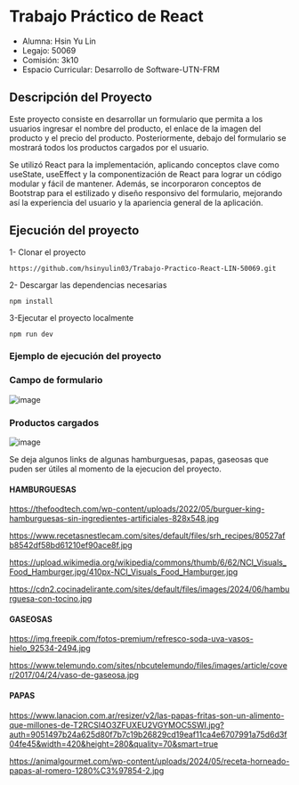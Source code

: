 # Trabajo Práctico de React
- Alumna: Hsin Yu Lin
- Legajo: 50069
- Comisión: 3k10
- Espacio Curricular: Desarrollo de Software-UTN-FRM
## Descripción del Proyecto
Este proyecto consiste en desarrollar un formulario que permita a los usuarios ingresar el nombre del producto, el enlace de la imagen del producto y el precio del producto. Posteriormente, debajo del formulario se mostrará todos los productos cargados por el usuario.

Se utilizó React para la implementación, aplicando conceptos clave como useState, useEffect y la componentización de React para lograr un código modular y fácil de mantener. 
Además, se incorporaron conceptos de Bootstrap para el estilizado y diseño responsivo del formulario, mejorando así la experiencia del usuario y la apariencia general de la aplicación.

## Ejecución del proyecto
1- Clonar el proyecto

`https://github.com/hsinyulin03/Trabajo-Practico-React-LIN-50069.git`

2- Descargar las dependencias necesarias 

`npm install `

3-Ejecutar el proyecto localmente

`npm run dev`

### Ejemplo de ejecución del proyecto 
### Campo de formulario
![image](https://github.com/user-attachments/assets/485e5604-7f93-4ba8-aa3d-552ec6d5956f)

### Productos cargados
![image](https://github.com/user-attachments/assets/64038339-820d-4304-9f9f-80022148ffb6)

Se deja algunos links de algunas hamburguesas, papas, gaseosas que puden ser útiles al momento de la ejecucion del proyecto.

#### HAMBURGUESAS

https://thefoodtech.com/wp-content/uploads/2022/05/burguer-king-hamburguesas-sin-ingredientes-artificiales-828x548.jpg

https://www.recetasnestlecam.com/sites/default/files/srh_recipes/80527afb8542df58bd61210ef90ace8f.jpg

https://upload.wikimedia.org/wikipedia/commons/thumb/6/62/NCI_Visuals_Food_Hamburger.jpg/410px-NCI_Visuals_Food_Hamburger.jpg

https://cdn2.cocinadelirante.com/sites/default/files/images/2024/06/hamburguesa-con-tocino.jpg

#### GASEOSAS

https://img.freepik.com/fotos-premium/refresco-soda-uva-vasos-hielo_92534-2494.jpg

https://www.telemundo.com/sites/nbcutelemundo/files/images/article/cover/2017/04/24/vaso-de-gaseosa.jpg

#### PAPAS

https://www.lanacion.com.ar/resizer/v2/las-papas-fritas-son-un-alimento-que-millones-de-T2RCSI4O3ZFUXEU2VGYMOC5SWI.jpg?auth=9051497b24a625d80f7b7c19b26829cd19eaf11ca4e6707991a75d6d3f04fe45&width=420&height=280&quality=70&smart=true

https://animalgourmet.com/wp-content/uploads/2024/05/receta-horneado-papas-al-romero-1280%C3%97854-2.jpg

